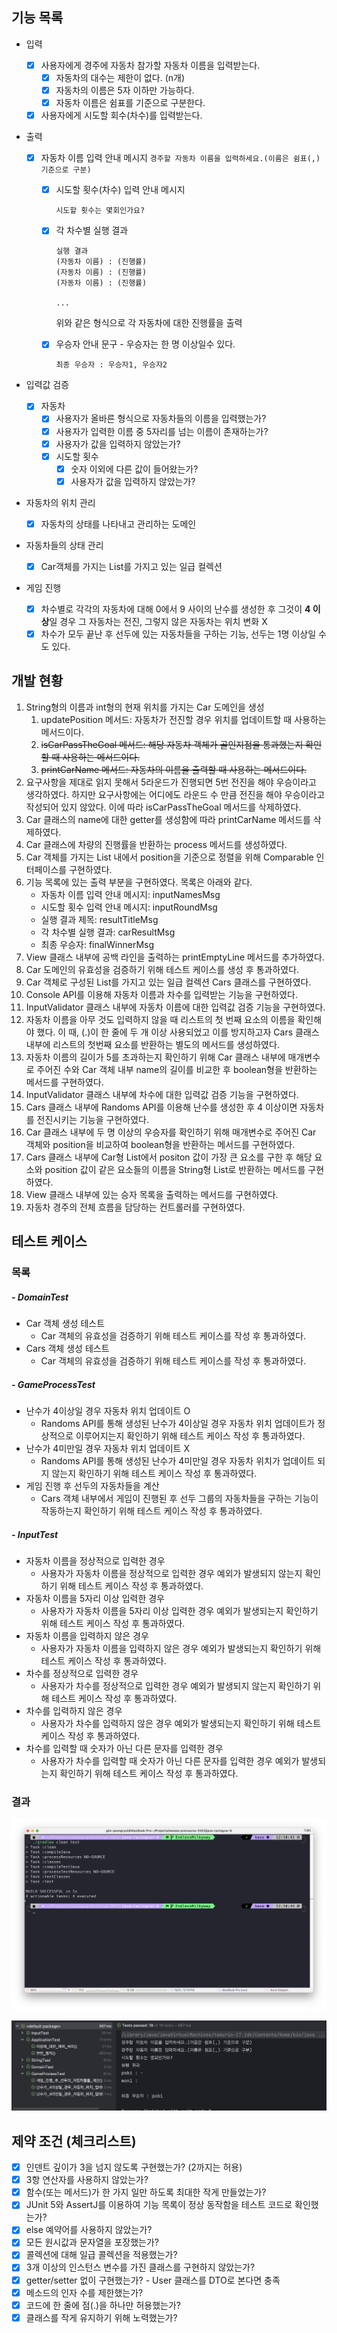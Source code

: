 ## 기능 목록
- 입력
	
	- [x] 사용자에게 경주에 자동차 참가할 자동차 이름을 입력받는다.
	  - [x] 자동차의 대수는 제한이 없다. (n개)
	  - [x] 자동차의 이름은 5자 이하만 가능하다.
	  - [x] 자동차 이름은 쉼표를 기준으로 구분한다.
	
	- [x] 사용자에게 시도할 회수(차수)를 입력받는다.
	
- 출력

  - [x] 자동차 이름 입력 안내 메시지
		```
		경주할 자동차 이름을 입력하세요.(이름은 쉼표(,) 기준으로 구분)
		```
	
	- [x] 시도할 횟수(차수) 입력 안내 메시지
	
	  ```
	  시도할 횟수는 몇회인가요?
	  ```
	- [x] 각 차수별 실행 결과
	
	  ```
	  실행 결과
	  (자동차 이름) : (진행률)
	  (자동차 이름) : (진행률)
	  (자동차 이름) : (진행률)
	  
	  ...
	  ```
	
	  위와 같은 형식으로 각 자동차에 대한 진행률을 출력
	
	- [x] 우승자 안내 문구 - 우승자는 한 명 이상일수 있다.
	
	  ```
	  최종 우승자 : 우승자1, 우승자2
	  ```
	
- 입력값 검증

  - [x] 자동차
	  - [x] 사용자가 올바른 형식으로 자동차들의 이름을 입력했는가?
	  - [x] 사용자가 입력한 이름 중 5자리를 넘는 이름이 존재하는가?
	  - [x] 사용자가 값을 입력하지 않았는가?
	- [x] 시도할 횟수
	  - [x] 숫자 이외에 다른 값이 들어왔는가?
	  - [x] 사용자가 값을 입력하지 않았는가?
	
- 자동차의 위치 관리

  - [x] 자동차의 상태를 나타내고 관리하는 도메인
	
- 자동차들의 상태 관리

  - [x] Car객체를 가지는 List를 가지고 있는 일급 컬렉션
	
- 게임 진행

  - [x] 차수별로 각각의 자동차에 대해 0에서 9 사이의 난수를 생성한 후 그것이 **4 이상**일 경우 그 자동차는 전진, 그렇지 않은 자동차는 위치 변화 X
  - [x] 차수가 모두 끝난 후 선두에 있는 자동차들을 구하는 기능, 선두는 1명 이상일 수도 있다.

## 개발 현황

1. String형의 이름과 int형의 현재 위치를 가지는 Car 도메인을 생성
   1. updatePosition 메서드: 자동차가 전진할 경우 위치를 업데이트할 때 사용하는 메서드이다.
   2. ~~isCarPassTheGoal 메서드: 해당 자동차 객체가 골인지점을 통과했는지 확인할 때 사용하는 메서드이다.~~
   3. ~~printCarName 메서드: 자동차의 이름을 출력할 때 사용하는 메서드이다.~~
2. 요구사항을 제대로 읽지 못해서 5라운드가 진행되면 5번 전진을 해야 우승이라고 생각하였다. 하지만 요구사항에는 어디에도 라운드 수 만큼 전진을 해야 우승이라고 작성되어 있지 않았다. 이에 따라 isCarPassTheGoal 메서드를 삭제하였다.
3. Car 클래스의 name에 대한 getter를 생성함에 따라 printCarName 메서드를 삭제하였다.
4. Car 클래스에 차량의 진행률을 반환하는 process 메서드를 생성하였다.
5. Car 객체를 가지는 List 내에서 position을 기준으로 정렬을 위해 Comparable 인터페이스를 구현하였다.
6. 기능 목록에 있는 출력 부분을 구현하였다. 목록은 아래와 같다.
   - 자동차 이름 입력 안내 메시지: inputNamesMsg
   - 시도할 횟수 입력 안내 메시지: inputRoundMsg
   - 실행 결과 제목: resultTitleMsg
   - 각 차수별 실행 결과: carResultMsg
   - 최종 우승자: finalWinnerMsg
7. View 클래스 내부에 공백 라인을 출력하는 printEmptyLine 메서드를 추가하였다.
8. Car 도메인의 유효성을 검증하기 위해 테스트 케이스를 생성 후 통과하였다.
9. Car 객체로 구성된 List를 가지고 있는 일급 컬렉션 Cars 클래스를 구현하였다.
10. Console API를 이용해 자동차 이름과 차수를 입력받는 기능을 구현하였다.
11. InputValidator 클래스 내부에 자동차 이름에 대한 입력값 검증 기능을 구현하였다.
12. 자동차 이름을 아무 것도 입력하지 않을 때 리스트의 첫 번째 요소의 이름을 확인해야 했다.
    이 때, (.)이 한 줄에 두 개 이상 사용되었고 이를 방지하고자 Cars 클래스 내부에 리스트의 첫번째 요소를 반환하는 별도의 메서드를 생성하였다.
13. 자동차 이름의 길이가 5를 초과하는지 확인하기 위해 Car 클래스 내부에 매개변수로 주어진 수와 Car 객체 내부 name의 길이를 비교한 후 boolean형을 반환하는 메서드를 구현하였다.
14. InputValidator 클래스 내부에 차수에 대한 입력값 검증 기능을 구현하였다.
15. Cars 클래스 내부에 Randoms API를 이용해 난수를 생성한 후 4 이상이면 자동차를 전진시키는 기능을 구현하였다.
16. Car 클래스 내부에 두 명 이상의 우승자를 확인하기 위해 매개변수로 주어진 Car 객체와 position을 비교하여 boolean형을 반환하는 메서드를 구현하였다.
17. Cars 클래스 내부에 Car형 List에서 positon 값이 가장 큰 요소를 구한 후 해당 요소와 position 값이 같은 요소들의 이름을 String형 List로 반환하는 메서드를 구현하였다.
18. View 클래스 내부에 있는 승자 목록을 출력하는 메서드를 구현하였다.
19. 자동차 경주의 전체 흐름을 담당하는 컨트롤러를 구현하였다.

## 테스트 케이스

### 목록

##### - DomainTest

- Car 객체 생성 테스트
  - Car 객체의 유효성을 검증하기 위해 테스트 케이스를 작성 후 통과하였다.
- Cars 객체 생성 테스트
  - Car 객체의 유효성을 검증하기 위해 테스트 케이스를 작성 후 통과하였다.

##### - GameProcessTest

- 난수가 4이상일 경우 자동차 위치 업데이트 O
  - Randoms API를 통해 생성된 난수가 4이상일 경우 자동차 위치 업데이트가 정상적으로 이루어지는지 확인하기 위해 테스트 케이스 작성 후 통과하였다.
- 난수가 4미만일 경우 자동차 위치 업데이트 X
  - Randoms API를 통해 생성된 난수가 4미만일 경우 자동차 위치가 업데이트 되지 않는지 확인하기 위해 테스트 케이스 작성 후 통과하였다.
- 게임 진행 후 선두의 자동차들을 계산
  - Cars 객체 내부에서 게임이 진행된 후 선두 그룹의 자동차들을 구하는 기능이 작동하는지 확인하기 위해 테스트 케이스 작성 후 통과하였다.

##### - InputTest

- 자동차 이름을 정상적으로 입력한 경우
  - 사용자가 자동차 이름을 정상적으로 입력한 경우 예외가 발생되지 않는지 확인하기 위해 테스트 케이스 작성 후 통과하였다.
- 자동차 이름을 5자리 이상 입력한 경우
  - 사용자가 자동차 이름을 5자리 이상 입력한 경우 예외가 발생되는지 확인하기 위해 테스트 케이스 작성 후 통과하였다.
- 자동차 이름을 입력하지 않은 경우
  - 사용자가 자동차 이름을 입력하지 않은 경우 예외가 발생되는지 확인하기 위해 테스트 케이스 작성 후 통과하였다.
- 차수를 정상적으로 입력한 경우
  - 사용자가 차수를 정상적으로 입력한 경우 예외가 발생되지 않는지 확인하기 위해 테스트 케이스 작성 후 통과하였다.
- 차수를 입력하지 않은 경우
  - 사용자가 차수를 입력하지 않은 경우 예외가 발생되는지 확인하기 위해 테스트 케이스 작성 후 통과하였다.
- 차수를 입력할 때 숫자가 아닌 다른 문자를 입력한 경우
  - 사용자가 차수를 입력할 때 숫자가 아닌 다른 문자를 입력한 경우 예외가 발생되는지 확인하기 위해 테스트 케이스 작성 후 통과하였다.

### 결과

![test-case-success-gradle](./images/test-case-success-gradle.png)

![test-case-success-intelliJ](./images/test-case-success-intelliJ.png)

## 제약 조건 (체크리스트)
- [x] 인덴트 깊이가 3을 넘지 않도록 구현했는가? (2까지는 허용)
- [x] 3항 연산자를 사용하지 않았는가?
- [x] 함수(또는 메서드)가 한 가지 일만 하도록 최대한 작게 만들었는가?
- [x] JUnit 5와 AssertJ를 이용하여 기능 목록이 정상 동작함을 테스트 코드로 확인했는가?
- [x] else 예약어를 사용하지 않았는가?
- [x] 모든 원시값과 문자열을 포장했는가?
- [x] 콜렉션에 대해 일급 콜렉션을 적용했는가?
- [x] 3개 이상의 인스턴스 변수를 가진 클래스를 구현하지 않았는가?
- [x] getter/setter 없이 구현했는가? - User 클래스를 DTO로 본다면 충족
- [x] 메소드의 인자 수를 제한했는가?
- [x] 코드에 한 줄에 점(.)을 하나만 허용했는가?
- [x] 클래스를 작게 유지하기 위해 노력했는가?